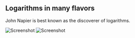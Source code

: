 Logarithms in many flavors
--------------------------

John Napier is best known as the discoverer of logarithms.

![Screenshot](http://farm9.staticflickr.com/8238/8457138463_e01e68f21e.jpg)
![Screenshot](http://farm9.staticflickr.com/8376/8457138523_fbc271d359_z.jpg)

